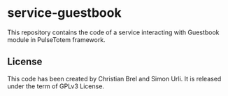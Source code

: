 # service-guestbook

This repository contains the code of a service interacting with Guestbook module in PulseTotem framework.

## License

This code has been created by Christian Brel and Simon Urli. It is released under the term of GPLv3 License.
